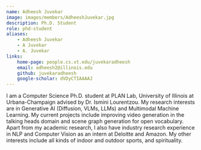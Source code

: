 ```yaml
---
name: Adheesh Juvekar
image: images/members/AdheeshJuvekar.jpg
description: Ph.D. Student
role: phd-student
aliases:
    - Adheesh Juvekar
    - A Juvekar
    - A. Juvekar
links: 
    home-page: people.cs.vt.edu/juvekaradheesh
    email: adheesh2@illinois.edu
    github: juvekaradheesh
    google-scholar: dVDyCTIAAAAJ
---
```


I am a Computer Science Ph.D. student at PLAN Lab, University of Illinois at Urbana-Champaign advised by Dr. Ismini Lourentzou. My research interests are in Generative AI (Diffusion, VLMs, LLMs) and Multimodal Machine Learning. My current projects include improving video generation in the talking heads domain and scene graph generation for open vocabulary. Apart from my academic research, I also have industry research experience in NLP and Computer Vision as an intern at Deloitte and Amazon. My other interests include all kinds of indoor and outdoor sports, and spirituality.